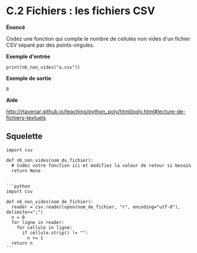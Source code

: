 # C.2 Fichiers : les fichiers CSV

**Énoncé**

Codez une fonction qui compte le nombre de cellules non vides d'un fichier CSV séparé par des points-virgules.

**Exemple d'entrée**

```
print(nb_non_vides("a.csv"))
```

**Exemple de sortie**

```
8
```

**Aide**

http://rtavenar.github.io/teaching/python_poly/html/poly.html#lecture-de-fichiers-textuels

## Squelette

```{code-cell} python
import csv

def nb_non_vides(nom_du_fichier):
  # Codez votre fonction ici et modifiez la valeur de retour si besoin
  return None
```

````{dropdown} Proposition de solution

```python
import csv

def nb_non_vides(nom_de_fichier):
  reader = csv.reader(open(nom_de_fichier, "r", encoding="utf-8"), delimiter=";")
  n = 0
  for ligne in reader:
    for cellule in ligne:
      if cellule.strip() != "":
        n += 1
  return n
```
````
